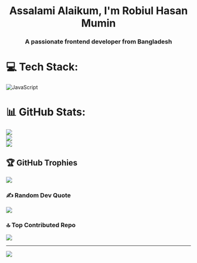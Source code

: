 <h1 align="center"> Assalami Alaikum, I'm Robiul Hasan Mumin</h1>
<h3 align="center">A passionate frontend developer from Bangladesh</h3>


# 💻 Tech Stack:
![JavaScript](https://img.shields.io/badge/javascript-%23323330.svg?style=for-the-badge&logo=javascript&logoColor=%23F7DF1E)
# 📊 GitHub Stats:
![](https://github-readme-stats.vercel.app/api?username=robiulhasanmumin&theme=dark&hide_border=false&include_all_commits=true&count_private=true)<br/>
![](https://github-readme-streak-stats.herokuapp.com/?user=robiulhasanmumin&theme=dark&hide_border=false)<br/>
![](https://github-readme-stats.vercel.app/api/top-langs/?username=robiulhasanmumin&theme=dark&hide_border=false&include_all_commits=true&count_private=true&layout=compact)

## 🏆 GitHub Trophies
![](https://github-profile-trophy.vercel.app/?username=robiulhasanmumin&theme=radical&no-frame=true&no-bg=true&margin-w=4)

### ✍️ Random Dev Quote
![](https://quotes-github-readme.vercel.app/api?type=horizontal&theme=radical)

### 🔝 Top Contributed Repo
![](https://github-contributor-stats.vercel.app/api?username=robiulhasanmumin&limit=5&theme=dark&combine_all_yearly_contributions=true)

---
[![](https://visitcount.itsvg.in/api?id=robiulhasanmumin&icon=0&color=0)](https://visitcount.itsvg.in)

<!-- Proudly created with GPRM ( https://gprm.itsvg.in ) -->
